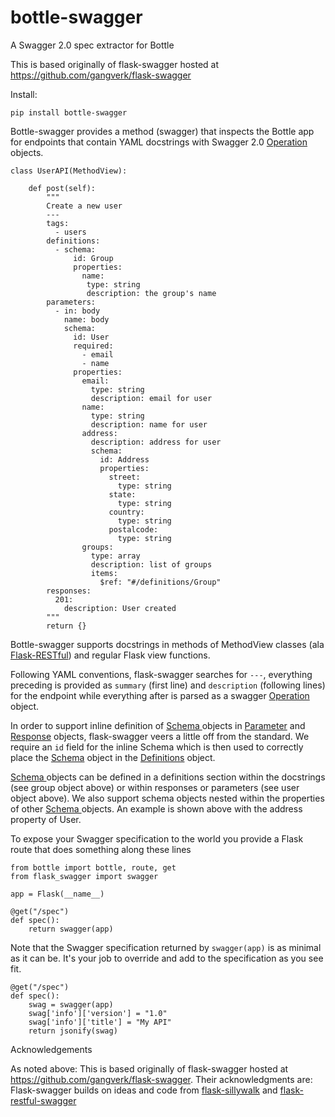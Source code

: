 # bottle-swagger
A Swagger 2.0 spec extractor for Bottle

This is based originally of flask-swagger hosted at https://github.com/gangverk/flask-swagger

Install:
```
pip install bottle-swagger
```
Bottle-swagger provides a method (swagger) that inspects the Bottle app for endpoints that contain YAML docstrings with Swagger 2.0 [Operation](https://github.com/swagger-api/swagger-spec/blob/master/versions/2.0.md#operation-object) objects.

```
class UserAPI(MethodView):

    def post(self):
        """
        Create a new user
        ---
        tags:
          - users
        definitions:
          - schema:
              id: Group
              properties:
                name:
                 type: string
                 description: the group's name
        parameters:
          - in: body
            name: body
            schema:
              id: User
              required:
                - email
                - name
              properties:
                email:
                  type: string
                  description: email for user
                name:
                  type: string
                  description: name for user
                address:
                  description: address for user
                  schema:
                    id: Address
                    properties:
                      street:
                        type: string
                      state:
                        type: string
                      country:
                        type: string
                      postalcode:
                        type: string
                groups:
                  type: array
                  description: list of groups
                  items:
                    $ref: "#/definitions/Group"
        responses:
          201:
            description: User created
        """
        return {}
```
Bottle-swagger supports docstrings in methods of MethodView classes (ala [Flask-RESTful](https://github.com/flask-restful/flask-restful)) and regular Flask view functions.

Following YAML conventions, flask-swagger searches for `---`, everything preceding is provided as `summary` (first line) and `description` (following lines) for the endpoint while everything after is parsed as a swagger [Operation](https://github.com/swagger-api/swagger-spec/blob/master/versions/2.0.md#operation-object) object.

In order to support inline definition of [Schema ](https://github.com/swagger-api/swagger-spec/blob/master/versions/2.0.md#schemaObject) objects in [Parameter](https://github.com/swagger-api/swagger-spec/blob/master/versions/2.0.md#parameterObject)  and [Response](https://github.com/swagger-api/swagger-spec/blob/master/versions/2.0.md#responsesObject) objects, flask-swagger veers a little off from the standard. We require an `id` field for the inline Schema which is then used to correctly place the [Schema](https://github.com/swagger-api/swagger-spec/blob/master/versions/2.0.md#schemaObject) object in the [Definitions](https://github.com/swagger-api/swagger-spec/blob/master/versions/2.0.md#definitionsObject) object.


[Schema ](https://github.com/swagger-api/swagger-spec/blob/master/versions/2.0.md#schemaObject) objects can be defined in a definitions section within the docstrings (see group object above) or within responses or parameters (see user object above). We also support schema objects nested within the properties of other [Schema ](https://github.com/swagger-api/swagger-spec/blob/master/versions/2.0.md#schemaObject) objects. An example is shown above with the address property of User.


To expose your Swagger specification to the world you provide a Flask route that does something along these lines

```
from bottle import bottle, route, get
from flask_swagger import swagger

app = Flask(__name__)

@get("/spec")
def spec():
    return swagger(app)
```

Note that the Swagger specification returned by `swagger(app)` is as minimal as it can be. It's your job to override and add to the specification as you see fit.
```
@get("/spec")
def spec():
    swag = swagger(app)
    swag['info']['version'] = "1.0"
    swag['info']['title'] = "My API"
    return jsonify(swag)
```


Acknowledgements

As noted above: This is based originally of flask-swagger hosted at https://github.com/gangverk/flask-swagger. Their acknowledgments are:
Flask-swagger builds on ideas and code from [flask-sillywalk](https://github.com/hobbeswalsh/flask-sillywalk) and [flask-restful-swagger](https://github.com/rantav/flask-restful-swagger)

